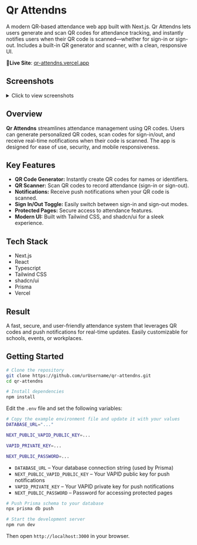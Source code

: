 # Qr Attendns

A modern QR-based attendance web app built with Next.js. Qr Attendns lets users generate and scan QR codes for attendance tracking, and instantly notifies users when their QR code is scanned—whether for sign-in or sign-out. Includes a built-in QR generator and scanner, with a clean, responsive UI.

🔗**Live Site**: [qr-attendns.vercel.app](https://qr-attendns.vercel.app/)

## Screenshots

<details>
<summary>Click to view screenshots</summary>

![Screenshot 1](public/ReadMe/pic01.png)
![Screenshot 2](public/ReadMe/pic02.png)

</details>

## Overview

**Qr Attendns** streamlines attendance management using QR codes. Users can generate personalized QR codes, scan codes for sign-in/out, and receive real-time notifications when their code is scanned. The app is designed for ease of use, security, and mobile responsiveness.

## Key Features

- **QR Code Generator:** Instantly create QR codes for names or identifiers.
- **QR Scanner:** Scan QR codes to record attendance (sign-in or sign-out).
- **Notifications:** Receive push notifications when your QR code is scanned.
- **Sign In/Out Toggle:** Easily switch between sign-in and sign-out modes.
- **Protected Pages:** Secure access to attendance features.
- **Modern UI:** Built with Tailwind CSS, and shadcn/ui for a sleek experience.

## Tech Stack

- Next.js  
- React 
- Typescript
- Tailwind CSS  
- shadcn/ui  
- Prisma
- Vercel  

## Result

A fast, secure, and user-friendly attendance system that leverages QR codes and push notifications for real-time updates. Easily customizable for schools, events, or workplaces.

## Getting Started

```bash
# Clone the repository
git clone https://github.com/urUsername/qr-attendns.git
cd qr-attendns
```

```bash
# Install dependencies
npm install
```

Edit the `.env` file and set the following variables:
```bash
# Copy the example environment file and update it with your values
DATABASE_URL="..."

NEXT_PUBLIC_VAPID_PUBLIC_KEY=...

VAPID_PRIVATE_KEY=...

NEXT_PUBLIC_PASSWORD=...
```


- `DATABASE_URL` – Your database connection string (used by Prisma)
- `NEXT_PUBLIC_VAPID_PUBLIC_KEY` – Your VAPID public key for push notifications
- `VAPID_PRIVATE_KEY` – Your VAPID private key for push notifications
- `NEXT_PUBLIC_PASSWORD` – Password for accessing protected pages

```bash
# Push Prisma schema to your database
npx prisma db push
```

```bash
# Start the development server
npm run dev
```

Then open `http://localhost:3000` in your browser.
